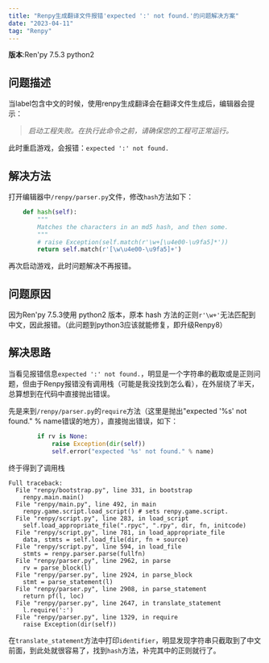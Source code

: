 ```yaml
---
title: "Renpy生成翻译文件报错'expected ':' not found.'的问题解决方案"
date: "2023-04-11"
tag: "Renpy"
---
```


**版本**:Ren'py 7.5.3 python2

## 问题描述

当label包含中文的时候，使用renpy生成翻译会在翻译文件生成后，编辑器会提示：

> *启动工程失败。在执行此命令之前，请确保您的工程可正常运行。*

此时重启游戏，会报错：`expected ':' not found.`

## 解决方法

打开编辑器中`/renpy/parser.py`文件，修改`hash`方法如下：

```python
    def hash(self):
        """
        Matches the characters in an md5 hash, and then some.
        """
        # raise Exception(self.match(r'\w+[\u4e00-\u9fa5]*'))
        return self.match(r'[\w\u4e00-\u9fa5]+')
```

再次启动游戏，此时问题解决不再报错。



## 问题原因

因为Ren'py 7.5.3使用 python2 版本，原本 hash 方法的正则`r'\w+'`无法匹配到中文，因此报错。（此问题到python3应该就能修复，即升级Renpy8）



## 解决思路

当看见报错信息`expected ':' not found.`，明显是一个字符串的截取或是正则问题，但由于Renpy报错没有调用栈（可能是我没找到怎么看），在外层绕了半天，总算想到在代码中直接抛出错误。

先是来到`/renpy/parser.py`的`require`方法（这里是抛出"expected '%s' not found." % name错误的地方），直接抛出错误，如下：

```python
        if rv is None:
            raise Exception(dir(self))
            self.error("expected '%s' not found." % name)
```

终于得到了调用栈

```
Full traceback:
  File "renpy/bootstrap.py", line 331, in bootstrap
    renpy.main.main()
  File "renpy/main.py", line 492, in main
    renpy.game.script.load_script() # sets renpy.game.script.
  File "renpy/script.py", line 283, in load_script
    self.load_appropriate_file(".rpyc", ".rpy", dir, fn, initcode)
  File "renpy/script.py", line 781, in load_appropriate_file
    data, stmts = self.load_file(dir, fn + source)
  File "renpy/script.py", line 594, in load_file
    stmts = renpy.parser.parse(fullfn)
  File "renpy/parser.py", line 2962, in parse
    rv = parse_block(l)
  File "renpy/parser.py", line 2924, in parse_block
    stmt = parse_statement(l)
  File "renpy/parser.py", line 2908, in parse_statement
    return pf(l, loc)
  File "renpy/parser.py", line 2647, in translate_statement
    l.require(':')
  File "renpy/parser.py", line 1329, in require
    raise Exception(dir(self))
```

在`translate_statement`方法中打印`identifier`，明显发现字符串只截取到了中文前面，到此处就很容易了，找到`hash`方法，补完其中的正则就行了。

